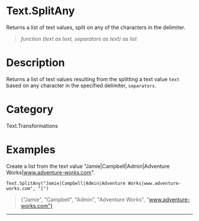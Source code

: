﻿# Text.SplitAny
Returns a list of text values, split on any of the characters in the delimiter.
> _function (text as text, separators as text) as list_
# Description 
Returns a list of text values resulting from the splitting a text value <code>text</code> based on any character in the specified delimiter, <code>separators</code>.
# Category 
Text.Transformations
# Examples 
Create a list from the text value "Jamie|Campbell|Admin|Adventure Works|www.adventure-works.com".
```
Text.SplitAny("Jamie|Campbell|Admin|Adventure Works|www.adventure-works.com", "|")
```
> {"Jamie",
    "Campbell",
    "Admin",
    "Adventure Works",
    "www.adventure-works.com"}
***
